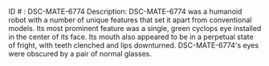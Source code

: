 ID # : DSC-MATE-6774
Description: DSC-MATE-6774 was a humanoid robot with a number of unique features that set it apart from conventional models. Its most prominent feature was a single, green cyclops eye installed in the center of its face. Its mouth also appeared to be in a perpetual state of fright, with teeth clenched and lips downturned. DSC-MATE-6774's eyes were obscured by a pair of normal glasses.